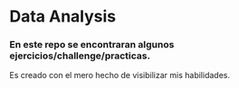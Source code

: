 # Data Analysis

### En este repo se encontraran algunos ejercicios/challenge/practicas.

Es creado con el mero hecho de visibilizar mis habilidades.
